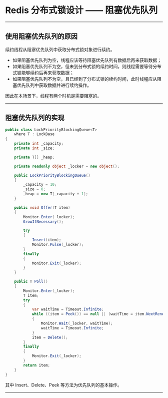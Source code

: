 # Redis 分布式锁设计 —— 阻塞优先队列


---

## 使用阻塞优先队列的原因

续约线程从阻塞优先队列中获取分布式锁对象进行续约。

- 如果阻塞优先队列为空，线程应该等待阻塞优先队列有数据后再来获取数据；
- 如果阻塞优先队列不为空，但未到分布式锁的续约时间，则线程需要等待分布式锁能够续约后再来获取数据；
- 如果阻塞优先队列不为空，且已经到了分布式锁的续约时间，此时线程应从阻塞优先队列中获取数据并进行续约操作。

因此在本场景下，线程有两个时机是需要阻塞的。

---

## 阻塞优先队列的实现

``` C#
public class LockPriorityBlockingQueue<T>
    where T : LockBase
{
    private int _capacity;
    private int _size;

    private T[] _heap;

    private readonly object _locker = new object();

    public LockPriorityBlockingQueue()
    {
        _capacity = 10;
        _size = 0;
        _heap = new T[_capacity + 1];
    }

    public void Offer(T item)
    {
        Monitor.Enter(_locker);
        GrowIfNecessary();

        try
        {
            Insert(item);
            Monitor.Pulse(_locker);
        }
        finally
        {
            Monitor.Exit(_locker);
        }
    }

    public T Poll()
    {
        Monitor.Enter(_locker);
        T item;
        try
        {
            var waitTime = Timeout.Infinite;
            while ((item = Peek()) == null || (waitTime = item.NextRenewTime) > 0)
            {
                Monitor.Wait(_locker, waitTime);
                waitTime = Timeout.Infinite;
            }
            item = Delete();
        }
        finally
        {
            Monitor.Exit(_locker);
        }
        return item;
    }
}
```

其中 Insert、Delete、Peek 等方法为优先队列的基本操作。

---

